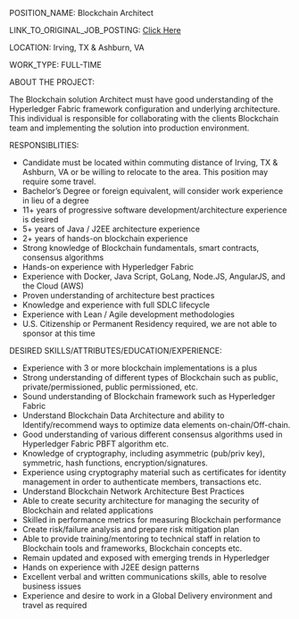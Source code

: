 
POSITION_NAME: Blockchain Architect

LINK_TO_ORIGINAL_JOB_POSTING: [Click Here](https://www.linkedin.com/jobs/view/blockchain-architect-at-infosys-ltd-1488824272?refId=be35180f-21ed-46eb-bfc0-afe0adb57736&trk=guest_job_details_topcard_title)

LOCATION: Irving, TX & Ashburn, VA

WORK_TYPE: FULL-TIME

ABOUT THE PROJECT:

The Blockchain solution Architect must have good understanding of the Hyperledger Fabric framework configuration and underlying architecture. This individual is responsible for collaborating with the clients Blockchain team and implementing the solution into production environment.

RESPONSIBLITIES:

* Candidate must be located within commuting distance of Irving, TX & Ashburn, VA or be willing to relocate to the area. This position may require some travel.
* Bachelor’s Degree or foreign equivalent, will consider work experience in lieu of a degree
* 11+ years of progressive software development/architecture experience is desired
* 5+ years of Java / J2EE architecture experience
* 2+ years of hands-on blockchain experience
* Strong knowledge of Blockchain fundamentals, smart contracts, consensus algorithms
* Hands-on experience with Hyperledger Fabric
* Experience with Docker, Java Script, GoLang, Node.JS, AngularJS, and the Cloud (AWS)
* Proven understanding of architecture best practices
* Knowledge and experience with full SDLC lifecycle
* Experience with Lean / Agile development methodologies
* U.S. Citizenship or Permanent Residency required, we are not able to sponsor at this time


DESIRED SKILLS/ATTRIBUTES/EDUCATION/EXPERIENCE:

* Experience with 3 or more blockchain implementations is a plus
* Strong understanding of different types of Blockchain such as public, private/permissioned, public permissioned, etc.
* Sound understanding of Blockchain framework such  as Hyperledger Fabric
* Understand Blockchain Data Architecture and ability to Identify/recommend ways to optimize data elements on-chain/Off-chain.
* Good understanding of various different consensus algorithms used in Hyperledger Fabric PBFT algorithm etc.
* Knowledge of cryptography, including asymmetric (pub/priv key), symmetric, hash functions, encryption/signatures.
* Experience using cryptography material such as certificates for identity management in order to authenticate members, transactions etc.
* Understand Blockchain Network Architecture Best Practices
* Able to create security architecture for managing the security of Blockchain and related applications
* Skilled in performance metrics for measuring Blockchain performance
* Create risk/failure analysis and prepare risk mitigation plan
* Able to provide training/mentoring to technical staff in relation to Blockchain tools and frameworks, Blockchain concepts etc.
* Remain updated and exposed with emerging trends in Hyperledger
* Hands on experience with J2EE design patterns
* Excellent verbal and written communications skills, able to resolve business issues
* Experience and desire to work in a Global Delivery environment and travel as required
